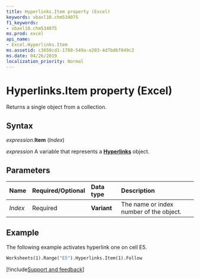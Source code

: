 ```yaml
---
title: Hyperlinks.Item property (Excel)
keywords: vbaxl10.chm534075
f1_keywords:
- vbaxl10.chm534075
ms.prod: excel
api_name:
- Excel.Hyperlinks.Item
ms.assetid: c3650cd1-1788-549a-e203-4d7bd6f049c2
ms.date: 04/26/2019
localization_priority: Normal
---
```



# Hyperlinks.Item property (Excel)

Returns a single object from a collection.


## Syntax

_expression_.**Item** (_Index_)

_expression_ A variable that represents a **[Hyperlinks](Excel.Hyperlinks.md)** object.


## Parameters

|Name|Required/Optional|Data type|Description|
|:-----|:-----|:-----|:-----|
| _Index_|Required| **Variant**|The name or index number of the object.|

## Example

The following example activates hyperlink one on cell E5.

```vb
Worksheets(1).Range("E5").Hyperlinks.Item(1).Follow
```




[!include[Support and feedback](~/includes/feedback-boilerplate.md)]
